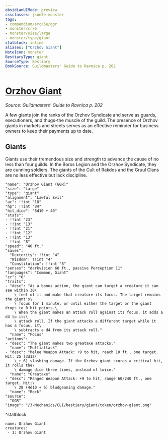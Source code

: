 ```yaml
---
obsidianUIMode: preview
cssclasses: json5e-monster
tags:
- compendium/src/5e/ggr
- monster/cr/6
- monster/size/large
- monster/type/giant
statblock: inline
aliases: ["Orzhov Giant"]
NoteIcon: monster
BestiaryType: giant
SourceType: Bestiary
BookSource: Guildmasters' Guide to Ravnica p. 202
---
```

# [Orzhov Giant](3-Mechanics\CLI\bestiary\giant/orzhov-giant-ggr.md)
*Source: Guildmasters' Guide to Ravnica p. 202*  

A few giants join the ranks of the Orzhov Syndicate and serve as guards, executioners, and thugs-the muscle of the guild. The presence of Orzhov giants in markets and streets serves as an effective reminder for business owners to keep their payments up to date.

## Giants

Giants use their tremendous size and strength to advance the cause of no less than four guilds. In the Boros Legion and the Orzhov Syndicate, they are cunning soldiers. The giants of the Cult of Rakdos and the Gruul Clans are no less effective but lack discipline.

```statblock
"name": "Orzhov Giant (GGR)"
"size": "Large"
"type": "giant"
"alignment": "Lawful Evil"
"ac": !!int "18"
"hp": !!int "84"
"hit_dice": "8d10 + 40"
"stats":
- !!int "23"
- !!int "13"
- !!int "21"
- !!int "12"
- !!int "13"
- !!int "8"
"speed": "40 ft."
"saves":
  "Dexterity": !!int "4"
  "Wisdom": !!int "4"
  "Constitution": !!int "8"
"senses": "darkvision 60 ft., passive Perception 11"
"languages": "Common, Giant"
"cr": "6"
"traits":
- "desc": "As a bonus action, the giant can target a creature it can see within 30\
    \ feet of it and make that creature its focus. The target remains the giant's\
    \ focus for 1 minute, or until either the target or the giant drops to 0 hit points.\
    \ When the giant makes an attack roll against its focus, it adds a d4 to its\
    \ attack roll. If the giant attacks a different target while it has a focus, it\
    \ subtracts a d4 from its attack roll."
  "name": "Focus"
"actions":
- "desc": "The giant makes two greataxe attacks."
  "name": "Multiattack"
- "desc": "Melee Weapon Attack: +9 to hit, reach 10 ft., one target. Hit: 25 (3d12\
    \ + 6) slashing damage. If the Orzhov giant scores a critical hit, it rolls the\
    \ damage dice three times, instead of twice."
  "name": "Greataxe"
- "desc": "Ranged Weapon Attack: +9 to hit, range 60/240 ft., one target. Hit:\
    \ 28 (4d10 + 6) bludgeoning damage."
  "name": "Rock"
"source":
- "GGR"
"image": "/3-Mechanics/CLI/bestiary/giant/token/orzhov-giant.png"
```
^statblock

```encounter-table
name: Orzhov Giant
creatures:
 - 1: Orzhov Giant
```
